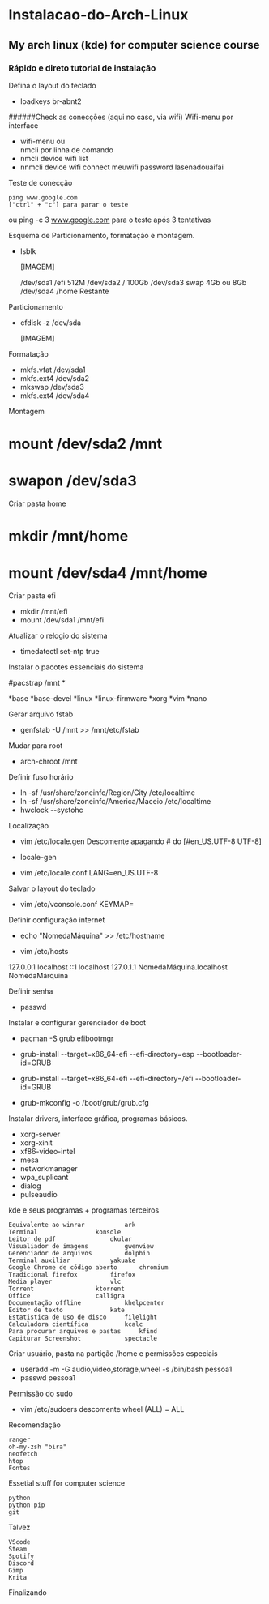 # Instalacao-do-Arch-Linux

 ## My arch linux (kde) for computer science course
 ### Rápido e direto tutorial de instalação

Defina o layout do teclado
 * loadkeys br-abnt2

######Check as conecções (aqui no caso, via wifi)
	Wifi-menu por interface
 * wifi-menu
ou	
	nmcli por linha de comando
 * nmcli device wifi list
 * nnmcli device wifi connect meuwifi password lasenadouaifai

Teste de conecção
	
	ping www.google.com
	["ctrl" + "c"] para parar o teste
ou
	ping -c 3 www.google.com
	para o teste após 3 tentativas

Esquema de Particionamento, formatação e montagem.

 * lsblk
 
	[IMAGEM]

	/dev/sda1	/efi	512M
	/dev/sda2	/	100Gb
	/dev/sda3	swap	4Gb ou 8Gb
	/dev/sda4	/home	Restante

Particionamento

 * cfdisk -z /dev/sda

	[IMAGEM]

Formatação

 * mkfs.vfat /dev/sda1
 * mkfs.ext4 /dev/sda2
 * mkswap /dev/sda3
 * mkfs.ext4 /dev/sda4

Montagem

# mount /dev/sda2 /mnt
# swapon /dev/sda3

Criar pasta home
# mkdir /mnt/home
	
# mount /dev/sda4 /mnt/home

Criar pasta efi

 * mkdir /mnt/efi
 * mount /dev/sda1 /mnt/efi

Atualizar o relogio do sistema

 * timedatectl set-ntp true

Instalar o pacotes essenciais do sistema

#pacstrap /mnt *

*base
*base-devel
*linux
*linux-firmware
*xorg
*vim
*nano

Gerar arquivo fstab

 * genfstab -U /mnt >> /mnt/etc/fstab

Mudar para root

 * arch-chroot /mnt

Definir fuso horário

 * ln -sf /usr/share/zoneinfo/Region/City /etc/localtime
 * ln -sf /usr/share/zoneinfo/America/Maceio /etc/localtime
 * hwclock --systohc

Localização

 * vim /etc/locale.gen
	Descomente apagando # do [#en_US.UTF-8 UTF-8]
 * locale-gen

 * vim /etc/locale.conf
	LANG=en_US.UTF-8

Salvar o layout do teclado
 * vim /etc/vconsole.conf
	KEYMAP=

Definir configuração internet

 * echo "NomedaMáquina" >> /etc/hostname

 * vim /etc/hosts

127.0.0.1	localhost
::1		localhost
127.0.1.1	NomedaMáquina.localhost	NomedaMárquina

Definir senha
 * passwd

Instalar e configurar gerenciador de boot

 * pacman -S grub efibootmgr

 * grub-install --target=x86_64-efi --efi-directory=esp --bootloader-id=GRUB
 * grub-install --target=x86_64-efi --efi-directory=/efi --bootloader-id=GRUB
 * grub-mkconfig -o /boot/grub/grub.cfg

Instalar drivers, interface gráfica, programas básicos.

 * xorg-server 
 * xorg-xinit 
 * xf86-video-intel
 * mesa
 * networkmanager
 * wpa_suplicant
 * dialog
 * pulseaudio


kde e seus programas + programas terceiros

	Equivalente ao winrar			ark
	Terminal				konsole
	Leitor de pdf				okular
	Visualiador de imagens			gwenview
	Gerenciador de arquivos			dolphin
	Terminal auxiliar			yakuake
	Google Chrome de código aberto		chromium
	Tradicional firefox			firefox
	Media player				vlc
	Torrent					ktorrent
	Office					calligra
	Documentação offline			khelpcenter
	Editor de texto				kate
	Estatistica de uso de disco		filelight
	Calculadora científica			kcalc
	Para procurar arquivos e pastas		kfind
	Capiturar Screenshot			spectacle

Criar usuário, pasta na partição /home e permissões especiais

 * useradd -m -G audio,video,storage,wheel -s /bin/bash pessoa1
 * passwd pessoa1

Permissão do sudo

 * vim /etc/sudoers
descomente wheel (ALL) = ALL

Recomendação

	ranger
	oh-my-zsh "bira"
	neofetch
	htop
	Fontes

Essetial stuff for computer science

	python
	python pip
	git

Talvez

	VScode
	Steam
	Spotify
	Discord
	Gimp
	Krita
	
Finalizando
